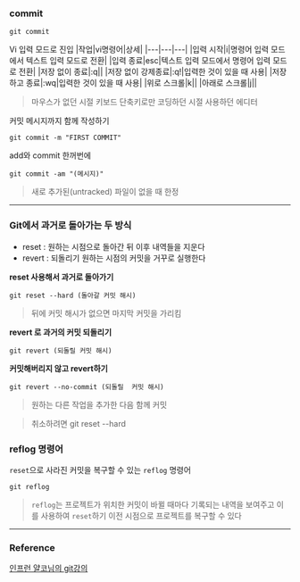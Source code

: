 ### commit
```
git commit
```
Vi 입력 모드로 진입
|작업|vi명령어|상세|
|---|---|---|
|입력 시작|i|명령어 입력 모드에서 텍스트 입력 모드로 전환|
|입력 종료|esc|텍스트 입력 모드에서 명령어 입력 모드로 전환|
|저장 없이 종료|:q||
|저장 없이 강제종료|:q!|입력한 것이 있을 때 사용|
|저장 하고 종료|:wq|입력한 것이 있을 때 사용|
|위로 스크롤|k||
|아래로 스크롤|j||
> 마우스가 없던 시절 키보드 단축키로만 코딩하던 시절 사용하던 에디터

커밋 메시지까지 함께 작성하기
```
git commit -m "FIRST COMMIT"
```

add와 commit 한꺼번에
```
git commit -am "(메시지)"
```
>새로 추가된(untracked) 파일이 없을 때 한정


---
### Git에서 과거로 돌아가는 두 방식
* reset : 원하는 시점으로 돌아간 뒤 이후 내역들을 지운다
* revert : 되돌리기 원하는 시점의 커밋을 거꾸로 실행한다

**reset 사용해서 과거로 돌아가기**
```
git reset --hard (돌아갈 커밋 해시)
```
> 뒤에 커밋 해시가 없으면 마지막 커밋을 가리킴

**revert 로 과거의 커밋 되돌리기**
```
git revert (되돌릴 커밋 해시)
```
**커밋해버리지 않고 revert하기**
```
git revert --no-commit (되돌릴  커밋 해시)
```
> 원하는 다른 작업을 추가한 다음 함께 커밋

> 취소하려면 git reset --hard


### reflog 명령어

`reset`으로 사라진 커밋을 복구할 수 있는 `reflog` 명령어
```
git reflog
```
> `reflog`는 프로젝트가 위치한 커밋이 바뀔 때마다 기록되는 내역을 보여주고
이를 사용하여 `reset`하기 이전 시점으로 프로젝트를 복구할 수 있다

---

### Reference

[인프런 얄코님의 git강의](https://www.inflearn.com/course/%EC%A0%9C%EB%8C%80%EB%A1%9C-%ED%8C%8C%EB%8A%94-%EA%B9%83/dashboard)
